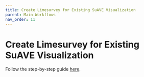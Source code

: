 ```yaml
---
title: Create Limesurvey for Existing SuAVE Visualization
parent: Main Workflows
nav_order: 11
---
```


# Create Limesurvey for Existing SuAVE Visualization

Follow the step-by-step guide [here](https://suave-ucsd.github.io/SuAVE-Documentation/limesurvey_suave/Combining_Existing_Responses.html).
